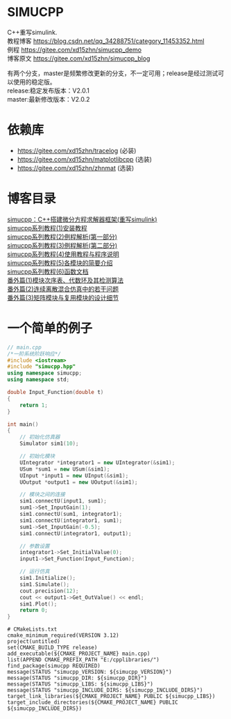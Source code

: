 # SIMUCPP

C++重写simulink.  
教程博客 <https://blog.csdn.net/qq_34288751/category_11453352.html>  
例程 <https://gitee.com/xd15zhn/simucpp_demo>  
博客原文 <https://gitee.com/xd15zhn/simucpp_blog>  

有两个分支，master是频繁修改更新的分支，不一定可用；release是经过测试可以使用的稳定版。  
release:稳定发布版本：V2.0.1  
master:最新修改版本：V2.0.2  

# 依赖库
- <https://gitee.com/xd15zhn/tracelog> (必装)
- <https://gitee.com/xd15zhn/matplotlibcpp> (选装)
- <https://gitee.com/xd15zhn/zhnmat> (选装)

# 博客目录
[simucpp：C++搭建微分方程求解器框架(重写simulink)](https://blog.csdn.net/qq_34288751/article/details/117740605)  
[simucpp系列教程(1)安装教程](https://blog.csdn.net/qq_34288751/article/details/121111051)  
[simucpp系列教程(2)例程解析(第一部分)](https://blog.csdn.net/qq_34288751/article/details/121112003)  
[simucpp系列教程(3)例程解析(第二部分)](https://blog.csdn.net/qq_34288751/article/details/122155363)  
[simucpp系列教程(4)使用教程与程序说明](https://blog.csdn.net/qq_34288751/article/details/122285634)  
[simucpp系列教程(5)各模块的简要介绍](https://blog.csdn.net/qq_34288751/article/details/122724035)  
[simucpp系列教程(6)函数文档](https://blog.csdn.net/qq_34288751/article/details/123325005)  
[番外篇(1)模块次序表、代数环及其检测算法](https://blog.csdn.net/qq_34288751/article/details/122648967)  
[番外篇(2)连续离散混合仿真中的若干问题](https://blog.csdn.net/qq_34288751/article/details/122708048)  
[番外篇(3)矩阵模块与复用模块的设计细节](https://blog.csdn.net/qq_34288751/article/details/126324078)  

# 一个简单的例子
```cpp
// main.cpp
/*一阶系统阶跃响应*/
#include <iostream>
#include "simucpp.hpp"
using namespace simucpp;
using namespace std;

double Input_Function(double t)
{
    return 1;
}

int main()
{
    // 初始化仿真器
    Simulator sim1(10);

    // 初始化模块
    UIntegrator *integrator1 = new UIntegrator(&sim1);
    USum *sum1 = new USum(&sim1);
    UInput *input1 = new UInput(&sim1);
    UOutput *output1 = new UOutput(&sim1);

    // 模块之间的连接
    sim1.connectU(input1, sum1);
    sum1->Set_InputGain(1);
    sim1.connectU(sum1, integrator1);
    sim1.connectU(integrator1, sum1);
    sum1->Set_InputGain(-0.5);
    sim1.connectU(integrator1, output1);

    // 参数设置
    integrator1->Set_InitialValue(0);
    input1->Set_Function(Input_Function);

    // 运行仿真
    sim1.Initialize();
    sim1.Simulate();
    cout.precision(12);
    cout << output1->Get_OutValue() << endl;
    sim1.Plot();
    return 0;
}
```
```
# CMakeLists.txt
cmake_minimum_required(VERSION 3.12)
project(untitled)
set(CMAKE_BUILD_TYPE release)
add_executable(${CMAKE_PROJECT_NAME} main.cpp)
list(APPEND CMAKE_PREFIX_PATH "E:/cpplibraries/")
find_package(simucpp REQUIRED)
message(STATUS "simucpp_VERSION: ${simucpp_VERSION}")
message(STATUS "simucpp_DIR: ${simucpp_DIR}")
message(STATUS "simucpp_LIBS: ${simucpp_LIBS}")
message(STATUS "simucpp_INCLUDE_DIRS: ${simucpp_INCLUDE_DIRS}")
target_link_libraries(${CMAKE_PROJECT_NAME} PUBLIC ${simucpp_LIBS})
target_include_directories(${CMAKE_PROJECT_NAME} PUBLIC ${simucpp_INCLUDE_DIRS})
```

